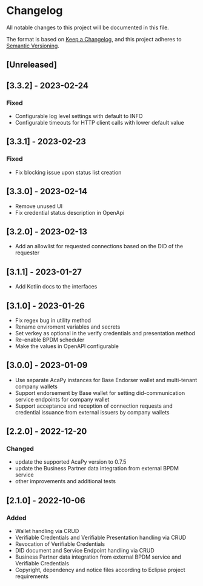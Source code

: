# Changelog
All notable changes to this project will be documented in this file.

The format is based on [Keep a Changelog](https://keepachangelog.com/en/1.0.0/),
and this project adheres to [Semantic Versioning](https://semver.org/spec/v2.0.0.html).

## [Unreleased]

## [3.3.2] - 2023-02-24
### Fixed
- Configurable log level settings with default to INFO
- Configurable timeouts for HTTP client calls with lower default value

## [3.3.1] - 2023-02-23
### Fixed
- Fix blocking issue upon status list creation

## [3.3.0] - 2023-02-14
- Remove unused UI
- Fix credential status description in OpenApi

## [3.2.0] - 2023-02-13
- Add an allowlist for requested connections based on the DID of the requester

## [3.1.1] - 2023-01-27
- Add Kotlin docs to the interfaces

## [3.1.0] - 2023-01-26
- Fix regex bug in utility method
- Rename enviroment variables and secrets
- Set verkey as optional in the verify credentials and presentation method
- Re-enable BPDM scheduler
- Make the values in OpenAPI configurable

## [3.0.0] - 2023-01-09
- Use separate AcaPy instances for Base Endorser wallet and multi-tenant company wallets
- Support endorsement by Base wallet for setting did-communication service endpoints for company wallet
- Support acceptance and reception of connection requests and credential issuance from external issuers by company wallets

## [2.2.0] - 2022-12-20

### Changed
- update the supported AcaPy version to 0.7.5
- update the Business Partner data integration from external BPDM service
- other improvements and additional tests

## [2.1.0] - 2022-10-06

### Added
- Wallet handling via CRUD
- Verifiable Credentials and Verifiable Presentation handling via CRUD
- Revocation of Verifiable Credentials
- DID document and Service Endpoint handling via CRUD
- Business Partner data integration from external BPDM service and Verifiable Credentials
- Copyright, dependency and notice files according to Eclipse project requirements
